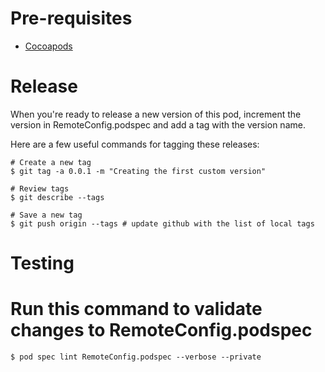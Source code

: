 # Pre-requisites

- [Cocoapods](https://guides.cocoapods.org/using/getting-started.html)

# Release

When you're ready to release a new version of this pod, increment the version in RemoteConfig.podspec and add a tag with the version name. 

Here are a few useful commands for tagging these releases:
```
# Create a new tag
$ git tag -a 0.0.1 -m "Creating the first custom version"

# Review tags
$ git describe --tags 

# Save a new tag
$ git push origin --tags # update github with the list of local tags
```

# Testing 

# Run this command to validate changes to RemoteConfig.podspec
```
$ pod spec lint RemoteConfig.podspec --verbose --private
```
